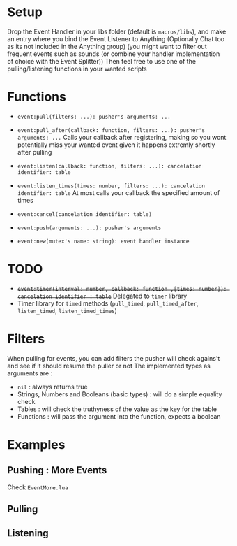 # Setup
Drop the Event Handler in your libs folder (default is `macros/libs`), and make an entry where you bind the Event Listener to Anything (Optionally Chat too as its not included in the Anything group) (you might want to filter out frequent events such as sounds (or combine your handler implementation of choice with the Event Splitter))
Then feel free to use one of the pulling/listening functions in your wanted scripts

# Functions
* `event:pull(filters: ...): pusher's arguments: ...`
* `event:pull_after(callback: function, filters: ...): pusher's arguments: ...` Calls your callback after registering, making so you wont potentially miss your wanted event given it happens extremly shortly after pulling

* `event:listen(callback: function, filters: ...): cancelation identifier: table`
* `event:listen_times(times: number, filters: ...): cancelation identifier: table` At most calls your callback the specified amount of times
* `event:cancel(cancelation identifier: table)`

* `event:push(arguments: ...): pusher's arguments`

* `event:new(mutex's name: string): event handler instance`

# TODO
* ~~`event:timer(interval: number, callback: function ,[times: number]): cancelation identifier : table`~~ Delegated to `timer` library
* Timer library for `timed` methods (`pull_timed`, `pull_timed_after`, `listen_timed`, `listen_timed_times`)

# Filters
When pulling for events, you can add filters the pusher will check agains't and see if it should resume the puller or not
The implemented types as arguments are :
* `nil` : always returns true
* Strings, Numbers and Booleans (basic types) : will do a simple equality check
* Tables : will check the truthyness of the value as the key for the table
* Functions : will pass the argument into the function, expects a boolean

# Examples
## Pushing : More Events
Check `EventMore.lua`

## Pulling

## Listening

